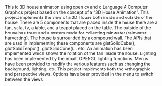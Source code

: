 This id 3D house animation using   open cv and  c Language
A Computer Graphics project based on the concept of a “3D House Animation”. This 
project implements the view of a 3D House both inside and outside of the house. There 
are 5 components that are placed inside the house there are a fan, sofa, tv, a table, and
a teapot placed on the table. The outside of the house has trees and a system made for 
collecting rainwater (rainwater harvesting). The house is surrounded by a compound 
wall. The APIs that are used in implementing these components are glutSolidCube(), 
glutSolidTeapot(), glutSolidCone()… etc. An animation has been implemented which 
shows the rotation of the fan inside the house. Lighting has been implemented by the 
inbuilt OPENGL lighting functions. Menus have been provided to modify the various 
features such as changing the background, lighting, etc. This project implements both 
the orthographic and perspective views. Options have been provided in the menu to 
switch between the views
